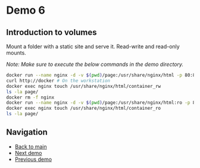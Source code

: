 # Demo 6

## Introduction to volumes

Mount a folder with a static site and serve it.
Read-write and read-only mounts.

_Note: Make sure to execute the below commands in the demo directory._

```bash
docker run --name nginx -d -v $(pwd)/page:/usr/share/nginx/html -p 80:80 nginx:1.20-alpine
curl http://docker # On the workstation
docker exec nginx touch /usr/share/nginx/html/container_rw
ls -la page/
docker rm -f nginx
docker run --name nginx -d -v $(pwd)/page:/usr/share/nginx/html:ro -p 80:80 nginx:1.20-alpine
docker exec nginx touch /usr/share/nginx/html/container_ro
ls -la page/
```

## Navigation

- [Back to main](../README.md)
- [Next demo](../demo_7/README.md)
- [Previous demo](../demo_5/README.md)
